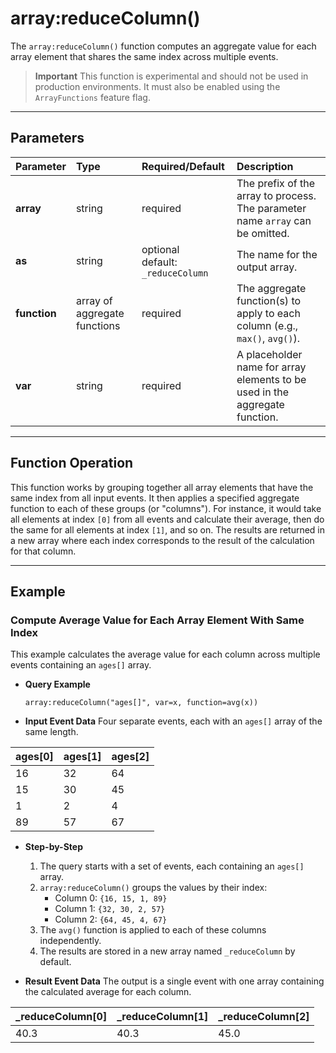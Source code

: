 # array:reduceColumn()

The `array:reduceColumn()` function computes an aggregate value for each array element that shares the same index across multiple events.

> **Important**
> This function is experimental and should not be used in production environments. It must also be enabled using the `ArrayFunctions` feature flag.

***

## Parameters

| Parameter | Type | Required/Default | Description |
| :--- | :--- | :--- | :--- |
| **array** | string | required | The prefix of the array to process. The parameter name `array` can be omitted. |
| **as** | string | optional <br> default: `_reduceColumn` | The name for the output array. |
| **function**| array of aggregate functions | required | The aggregate function(s) to apply to each column (e.g., `max()`, `avg()`). |
| **var** | string | required | A placeholder name for array elements to be used in the aggregate function. |

***

## Function Operation

This function works by grouping together all array elements that have the same index from all input events. It then applies a specified aggregate function to each of these groups (or "columns"). For instance, it would take all elements at index `[0]` from all events and calculate their average, then do the same for all elements at index `[1]`, and so on. The results are returned in a new array where each index corresponds to the result of the calculation for that column.

***

## Example

### Compute Average Value for Each Array Element With Same Index

This example calculates the average value for each column across multiple events containing an `ages[]` array.

* **Query Example**
    ```
    array:reduceColumn("ages[]", var=x, function=avg(x))
    ```

* **Input Event Data**
    Four separate events, each with an `ages[]` array of the same length.

| ages[0] | ages[1] | ages[2] |
| :--- | :--- | :--- |
| 16 | 32 | 64 |
| 15 | 30 | 45 |
| 1 | 2 | 4 |
| 89 | 57 | 67 |

* **Step-by-Step**
    1.  The query starts with a set of events, each containing an `ages[]` array.
    2.  `array:reduceColumn()` groups the values by their index:
        * Column 0: `{16, 15, 1, 89}`
        * Column 1: `{32, 30, 2, 57}`
        * Column 2: `{64, 45, 4, 67}`
    3.  The `avg()` function is applied to each of these columns independently.
    4.  The results are stored in a new array named `_reduceColumn` by default.

* **Result Event Data**
    The output is a single event with one array containing the calculated average for each column.

| _reduceColumn[0] | _reduceColumn[1] | _reduceColumn[2] |
| :--- | :--- | :--- |
| 40.3 | 40.3 | 45.0 |